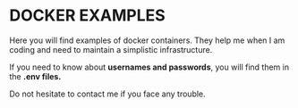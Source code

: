 # DOCKER EXAMPLES
Here you will find examples of docker containers. They help me when I am coding and need to maintain a simplistic infrastructure.

If you need to know about **usernames and passwords**, you will find them in the **.env files.**

Do not hesitate to contact me if you face any trouble.
